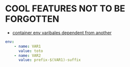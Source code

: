 # COOL FEATURES NOT TO BE FORGOTTEN

* [container env varibales dependent from another](https://kubernetes.io/docs/tasks/inject-data-application/define-interdependent-environment-variables/#define-an-environment-dependent-variable-for-a-container)
```yaml
env:
    - name: VAR1
      value: toto
    - name: VAR2
      value: prefix-$(VAR1)-suffix
```
